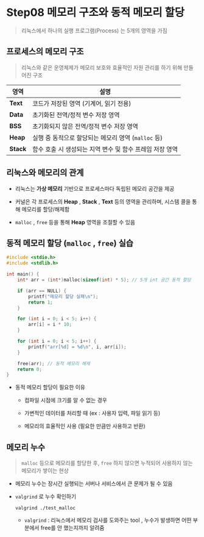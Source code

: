 # Step08 메모리 구조와 동적 메모리 할당

> 리눅스에서 하나의 실행 프로그램(Process) 는 5개의 영역을 가짐

## 프로세스의 메모리 구조

> 리눅스와 같은 운영체제가 메모리 보호와 효율적인 자원 관리를 하기 위해 만들어진 구조

|영역 | 설명|
|----|-----|
| **Text** | 코드가 저장된 영역 (기계어, 읽기 전용) |
| **Data** | 초기화된 전역/정적 변수 저장 영역 |
| **BSS** | 초기화되지 않은 전역/정적 변수 저장 영역 |
| **Heap** | 실행 중 동적으로 할당되는 메모리 영역 (`malloc` 등) |
| **Stack** | 함수 호출 시 생성되는 지역 변수 및 함수 프레임 저장 영역|

## 리눅스와 메모리의 관계

- 리눅스는 **가상 메모리** 기반으로 프로세스마다 독립된 메모리 공간을 제공

- 커널은 각 프로세스의 **Heap** , **Stack** , **Text** 등의 영역을 관리하며, 시스템 콜을 통해 메모리를 할당/해제함

- `malloc` , `free` 등을 통해 **Heap** 영역을 조절할 수 있음

## 동적 메모리 할당 (`malloc` , `free`) 실습

```c
#include <stdio.h>
#include <stdlib.h>

int main() {
    int* arr = (int*)malloc(sizeof(int) * 5); // 5개 int 공간 동적 할당

    if (arr == NULL) {
        printf("메모리 할당 실패\n");
        return 1;
    }

    for (int i = 0; i < 5; i++) {
        arr[i] = i * 10;
    }

    for (int i = 0; i < 5; i++) {
        printf("arr[%d] = %d\n", i, arr[i]);
    }

    free(arr); // 동적 메모리 해제
    return 0;
}
```

- 동적 메모리 할당이 필요한 이유
   
   - 컴파일 시점에 크기를 알 수 없는 경우

   - 가변적인 데이터를 처리할 때 (ex : 사용자 입력, 파일 읽기 등)

   - 메모리의 효율적인 사용 (필요한 만큼만 사용하고 반환)


## 메모리 누수

> `malloc` 등으로 메모리를 할당한 후, `free` 하지 않으면 누적되어 사용하지 않는 메모리가 쌓이는 현상


- 메모리 누수는 장시간 실행되는 서버나 서비스에서 큰 문제가 될 수 있음

- `valgrind` 로 누수 확인하기

   ```
   valgrind ./test_malloc
   ```

   - `valgrind` : 리눅스에서 메모리 검사를 도와주는 tool , 누수가 발생하면 어떤 부분에서 free를 안 했는지까지 알려줌


